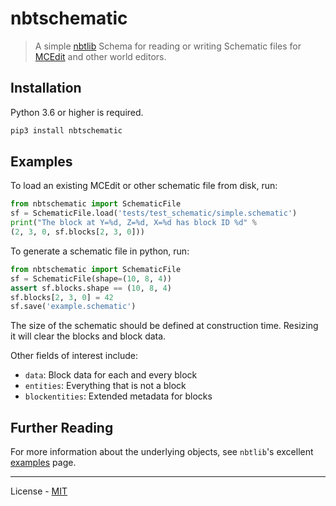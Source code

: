 # nbtschematic

> A simple [nbtlib](https://github.com/vberlier/nbtlib) Schema for reading or
> writing Schematic files for
> [MCEdit](https://github.com/Podshot/MCEdit-Unified) and other world editors.

## Installation

Python 3.6 or higher is required.

```bash
pip3 install nbtschematic
```

## Examples

To load an existing MCEdit or other schematic file from disk, run:

```python
from nbtschematic import SchematicFile
sf = SchematicFile.load('tests/test_schematic/simple.schematic')
print("The block at Y=%d, Z=%d, X=%d has block ID %d" %
(2, 3, 0, sf.blocks[2, 3, 0]))
```

To generate a schematic file in python, run:

```python
from nbtschematic import SchematicFile
sf = SchematicFile(shape=(10, 8, 4))
assert sf.blocks.shape == (10, 8, 4)
sf.blocks[2, 3, 0] = 42
sf.save('example.schematic')
```

The size of the schematic should be defined at construction time. Resizing it
will clear the blocks and block data.

Other fields of interest include:

* `data`: Block data for each and every block
* `entities`: Everything that is not a block
* `blockentities`: Extended metadata for blocks

## Further Reading

For more information about the underlying objects, see `nbtlib`'s excellent
[examples](https://github.com/vberlier/nbtlib/blob/master/docs/Usage.ipynb)
page.

----

License - [MIT](https://github.com/cbs228/nbtschematic/blob/master/LICENSE)
